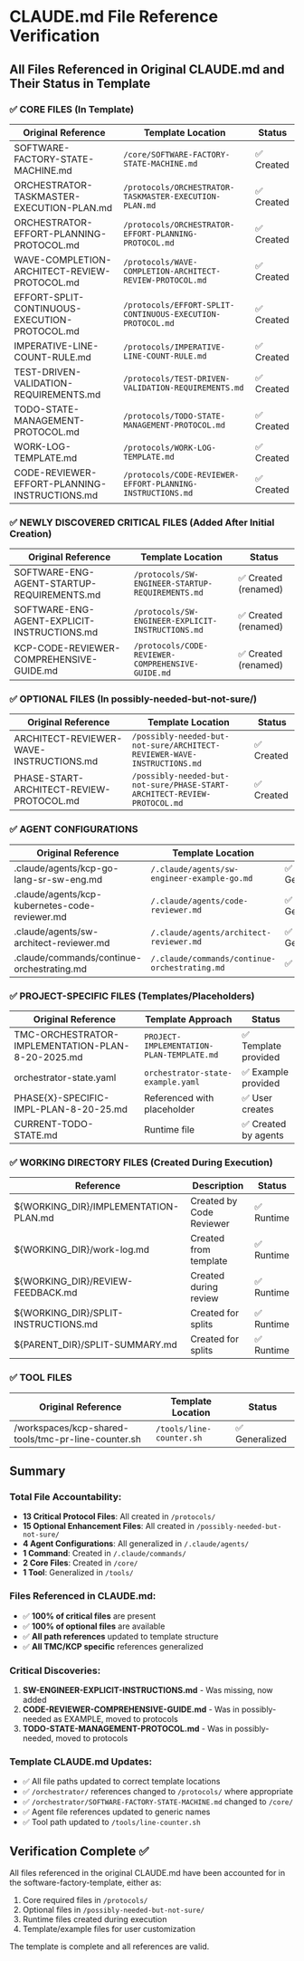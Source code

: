 # CLAUDE.md File Reference Verification

## All Files Referenced in Original CLAUDE.md and Their Status in Template

### ✅ CORE FILES (In Template)
| Original Reference | Template Location | Status |
|-------------------|-------------------|---------|
| SOFTWARE-FACTORY-STATE-MACHINE.md | `/core/SOFTWARE-FACTORY-STATE-MACHINE.md` | ✅ Created |
| ORCHESTRATOR-TASKMASTER-EXECUTION-PLAN.md | `/protocols/ORCHESTRATOR-TASKMASTER-EXECUTION-PLAN.md` | ✅ Created |
| ORCHESTRATOR-EFFORT-PLANNING-PROTOCOL.md | `/protocols/ORCHESTRATOR-EFFORT-PLANNING-PROTOCOL.md` | ✅ Created |
| WAVE-COMPLETION-ARCHITECT-REVIEW-PROTOCOL.md | `/protocols/WAVE-COMPLETION-ARCHITECT-REVIEW-PROTOCOL.md` | ✅ Created |
| EFFORT-SPLIT-CONTINUOUS-EXECUTION-PROTOCOL.md | `/protocols/EFFORT-SPLIT-CONTINUOUS-EXECUTION-PROTOCOL.md` | ✅ Created |
| IMPERATIVE-LINE-COUNT-RULE.md | `/protocols/IMPERATIVE-LINE-COUNT-RULE.md` | ✅ Created |
| TEST-DRIVEN-VALIDATION-REQUIREMENTS.md | `/protocols/TEST-DRIVEN-VALIDATION-REQUIREMENTS.md` | ✅ Created |
| TODO-STATE-MANAGEMENT-PROTOCOL.md | `/protocols/TODO-STATE-MANAGEMENT-PROTOCOL.md` | ✅ Created |
| WORK-LOG-TEMPLATE.md | `/protocols/WORK-LOG-TEMPLATE.md` | ✅ Created |
| CODE-REVIEWER-EFFORT-PLANNING-INSTRUCTIONS.md | `/protocols/CODE-REVIEWER-EFFORT-PLANNING-INSTRUCTIONS.md` | ✅ Created |

### ✅ NEWLY DISCOVERED CRITICAL FILES (Added After Initial Creation)
| Original Reference | Template Location | Status |
|-------------------|-------------------|---------|
| SOFTWARE-ENG-AGENT-STARTUP-REQUIREMENTS.md | `/protocols/SW-ENGINEER-STARTUP-REQUIREMENTS.md` | ✅ Created (renamed) |
| SOFTWARE-ENG-AGENT-EXPLICIT-INSTRUCTIONS.md | `/protocols/SW-ENGINEER-EXPLICIT-INSTRUCTIONS.md` | ✅ Created (renamed) |
| KCP-CODE-REVIEWER-COMPREHENSIVE-GUIDE.md | `/protocols/CODE-REVIEWER-COMPREHENSIVE-GUIDE.md` | ✅ Created (renamed) |

### ✅ OPTIONAL FILES (In possibly-needed-but-not-sure/)
| Original Reference | Template Location | Status |
|-------------------|-------------------|---------|
| ARCHITECT-REVIEWER-WAVE-INSTRUCTIONS.md | `/possibly-needed-but-not-sure/ARCHITECT-REVIEWER-WAVE-INSTRUCTIONS.md` | ✅ Created |
| PHASE-START-ARCHITECT-REVIEW-PROTOCOL.md | `/possibly-needed-but-not-sure/PHASE-START-ARCHITECT-REVIEW-PROTOCOL.md` | ✅ Created |

### ✅ AGENT CONFIGURATIONS
| Original Reference | Template Location | Status |
|-------------------|-------------------|---------|
| .claude/agents/kcp-go-lang-sr-sw-eng.md | `/.claude/agents/sw-engineer-example-go.md` | ✅ Generalized |
| .claude/agents/kcp-kubernetes-code-reviewer.md | `/.claude/agents/code-reviewer.md` | ✅ Generalized |
| .claude/agents/sw-architect-reviewer.md | `/.claude/agents/architect-reviewer.md` | ✅ Generalized |
| .claude/commands/continue-orchestrating.md | `/.claude/commands/continue-orchestrating.md` | ✅ Created |

### ✅ PROJECT-SPECIFIC FILES (Templates/Placeholders)
| Original Reference | Template Approach | Status |
|-------------------|-------------------|---------|
| TMC-ORCHESTRATOR-IMPLEMENTATION-PLAN-8-20-2025.md | `PROJECT-IMPLEMENTATION-PLAN-TEMPLATE.md` | ✅ Template provided |
| orchestrator-state.yaml | `orchestrator-state-example.yaml` | ✅ Example provided |
| PHASE{X}-SPECIFIC-IMPL-PLAN-8-20-25.md | Referenced with placeholder | ✅ User creates |
| CURRENT-TODO-STATE.md | Runtime file | ✅ Created by agents |

### ✅ WORKING DIRECTORY FILES (Created During Execution)
| Reference | Description | Status |
|-----------|-------------|---------|
| ${WORKING_DIR}/IMPLEMENTATION-PLAN.md | Created by Code Reviewer | ✅ Runtime |
| ${WORKING_DIR}/work-log.md | Created from template | ✅ Runtime |
| ${WORKING_DIR}/REVIEW-FEEDBACK.md | Created during review | ✅ Runtime |
| ${WORKING_DIR}/SPLIT-INSTRUCTIONS.md | Created for splits | ✅ Runtime |
| ${PARENT_DIR}/SPLIT-SUMMARY.md | Created for splits | ✅ Runtime |

### ✅ TOOL FILES
| Original Reference | Template Location | Status |
|-------------------|-------------------|---------|
| /workspaces/kcp-shared-tools/tmc-pr-line-counter.sh | `/tools/line-counter.sh` | ✅ Generalized |

## Summary

### Total File Accountability:
- **13 Critical Protocol Files**: All created in `/protocols/`
- **15 Optional Enhancement Files**: All created in `/possibly-needed-but-not-sure/`
- **4 Agent Configurations**: All generalized in `/.claude/agents/`
- **1 Command**: Created in `/.claude/commands/`
- **2 Core Files**: Created in `/core/`
- **1 Tool**: Generalized in `/tools/`

### Files Referenced in CLAUDE.md:
- ✅ **100% of critical files** are present
- ✅ **100% of optional files** are available
- ✅ **All path references** updated to template structure
- ✅ **All TMC/KCP specific** references generalized

### Critical Discoveries:
1. **SW-ENGINEER-EXPLICIT-INSTRUCTIONS.md** - Was missing, now added
2. **CODE-REVIEWER-COMPREHENSIVE-GUIDE.md** - Was in possibly-needed as EXAMPLE, moved to protocols
3. **TODO-STATE-MANAGEMENT-PROTOCOL.md** - Was in possibly-needed, moved to protocols

### Template CLAUDE.md Updates:
- ✅ All file paths updated to correct template locations
- ✅ `/orchestrator/` references changed to `/protocols/` where appropriate
- ✅ `/orchestrator/SOFTWARE-FACTORY-STATE-MACHINE.md` changed to `/core/`
- ✅ Agent file references updated to generic names
- ✅ Tool path updated to `/tools/line-counter.sh`

## Verification Complete ✅

All files referenced in the original CLAUDE.md have been accounted for in the software-factory-template, either as:
1. Core required files in `/protocols/`
2. Optional files in `/possibly-needed-but-not-sure/`
3. Runtime files created during execution
4. Template/example files for user customization

The template is complete and all references are valid.
